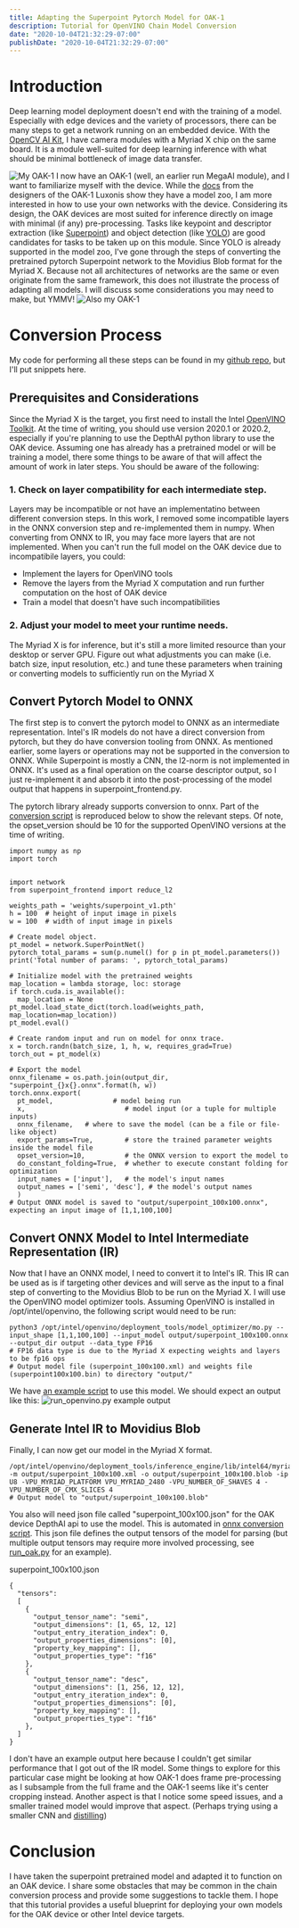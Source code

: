 ```yaml
---
title: Adapting the Superpoint Pytorch Model for OAK-1
description: Tutorial for OpenVINO Chain Model Conversion
date: "2020-10-04T21:32:29-07:00"
publishDate: "2020-10-04T21:32:29-07:00"
---
```


# Introduction
Deep learning model deployment doesn't end with the training of a model. Especially with edge devices and the variety of processors, there can be many steps to get a network running on an embedded device. With the [OpenCV AI Kit](https://opencv.org/introducing-oak-spatial-ai-powered-by-opencv/), I have camera modules with a Myriad X chip on the same board. It is a module well-suited for deep learning inference with what should be minimal bottleneck of image data transfer.

![My OAK-1](/post/images/2-1.jpg)
I now have an OAK-1 (well, an earlier run MegaAI module), and I want to familiarize myself with the device. While the [docs](https://docs.luxonis.com/) from the designers of the OAK-1 Luxonis show they have a model zoo, I am more interested in how to use your own networks with the device. Considering its design, the OAK devices are most suited for inference directly on image with minimal (if any) pre-processing. Tasks like keypoint and descriptor extraction (like [Superpoint](https://github.com/magicleap/SuperPointPretrainedNetwork)) and object detection (like [YOLO](https://pjreddie.com/darknet/yolo/)) are good candidates for tasks to be taken up on this module. Since YOLO is already supported in the model zoo, I've gone through the steps of converting the pretrained pytorch Superpoint network to the Movidius Blob format for the Myriad X. Because not all architectures of networks are the same or even originate from the same framework, this does not illustrate the process of adapting all models. I will discuss some considerations you may need to make, but YMMV!
![Also my OAK-1](/post/images/2-2.jpg)


# Conversion Process
My code for performing all these steps can be found in my [github repo](https://github.com/jinac/superpoint_infer_engine), but I'll put snippets here.

## Prerequisites and Considerations
Since the Myriad X is the target, you first need to install the Intel [OpenVINO Toolkit](https://docs.openvinotoolkit.org/latest/index.html). At the time of writing, you should use version 2020.1 or 2020.2, especially if you're planning to use the DepthAI python library to use the OAK device.
Assuming one has already has a pretrained model or will be training a model, there some things to be aware of that will affect the amount of work in later steps. You should be aware of the following:

### 1. Check on layer compatibility for each intermediate step.
Layers may be incompatible or not have an implementatino between different conversion steps. In this work, I removed some incompatible layers in the ONNX conversion step and re-implemented them in numpy. When converting from ONNX to IR, you may face more layers that are not implemented. When you can't run the full model on the OAK device due to incompatibile layers, you could:
* Implement the layers for OpenVINO tools
* Remove the layers from the Myriad X computation and run further computation on the host of OAK device
* Train a model that doesn't have such incompatibilities

### 2. Adjust your model to meet your runtime needs.
The Myriad X is for inference, but it's still a more limited resource than your desktop or server GPU. Figure out what adjustments you can make (i.e. batch size, input resolution, etc.) and tune these parameters when training or converting models to sufficiently run on the Myriad X

## Convert Pytorch Model to ONNX
The first step is to convert the pytorch model to ONNX as an intermediate representation. Intel's IR models do not have a direct conversion from pytorch, but they do have conversion tooling from ONNX. As mentioned earlier, some layers or operations may not be supported in the conversion to ONNX. While Superpoint is mostly a CNN, the l2-norm is not implemented in ONNX. It's used as a final operation on the coarse descriptor output, so I just re-implement it and absorb it into the post-processing of the model output that happens in superpoint_frontend.py.


The pytorch library already supports conversion to onnx. Part of the [conversion script](https://github.com/jinac/superpoint_infer_engine/blob/master/convert_onnx.py) is reproduced below to show the relevant steps. Of note, the opset_version should be 10 for the supported OpenVINO versions at the time of writing.
```text
import numpy as np
import torch


import network
from superpoint_frontend import reduce_l2

weights_path = 'weights/superpoint_v1.pth'
h = 100  # height of input image in pixels
w = 100  # width of input image in pixels

# Create model object.
pt_model = network.SuperPointNet()
pytorch_total_params = sum(p.numel() for p in pt_model.parameters())
print('Total number of params: ', pytorch_total_params)

# Initialize model with the pretrained weights
map_location = lambda storage, loc: storage
if torch.cuda.is_available():
  map_location = None
pt_model.load_state_dict(torch.load(weights_path, map_location=map_location))
pt_model.eval()

# Create random input and run on model for onnx trace.
x = torch.randn(batch_size, 1, h, w, requires_grad=True)
torch_out = pt_model(x)

# Export the model
onnx_filename = os.path.join(output_dir, "superpoint_{}x{}.onnx".format(h, w))
torch.onnx.export(
  pt_model,               # model being run
  x,                         # model input (or a tuple for multiple inputs)
  onnx_filename,   # where to save the model (can be a file or file-like object)
  export_params=True,        # store the trained parameter weights inside the model file
  opset_version=10,          # the ONNX version to export the model to
  do_constant_folding=True,  # whether to execute constant folding for optimization
  input_names = ['input'],   # the model's input names
  output_names = ['semi', 'desc'], # the model's output names
  )
# Output ONNX model is saved to "output/superpoint_100x100.onnx", expecting an input image of [1,1,100,100]
```

## Convert ONNX Model to Intel Intermediate Representation (IR)
Now that I have an ONNX model, I need to convert it to Intel's IR. This IR can be used as is if targeting other devices and will serve as the input to a final step of converting to the Movidius Blob to be run on the Myriad X. I will use the OpenVINO model optimizer tools. Assuming OpenVINO is installed in /opt/intel/openvino, the following script would need to be run:

```text
python3 /opt/intel/openvino/deployment_tools/model_optimizer/mo.py --input_shape [1,1,100,100] --input_model output/superpoint_100x100.onnx --output_dir output --data_type FP16
# FP16 data type is due to the Myriad X expecting weights and layers to be fp16 ops
# Output model file (superpoint_100x100.xml) and weights file (superpoint100x100.bin) to directory "output/"
```

We have [an example script](https://github.com/jinac/superpoint_infer_engine/blob/master/run_openvino.py) to use this model. We should expect an output like this:
![run_openvino.py example output](/post/images/2-3.gif)

## Generate Intel IR to Movidius Blob
Finally, I can now get our model in the Myriad X format.

```text
/opt/intel/openvino/deployment_tools/inference_engine/lib/intel64/myriad_compile -m output/superpoint_100x100.xml -o output/superpoint_100x100.blob -ip U8 -VPU_MYRIAD_PLATFORM VPU_MYRIAD_2480 -VPU_NUMBER_OF_SHAVES 4 -VPU_NUMBER_OF_CMX_SLICES 4
# Output model to "output/superpoint_100x100.blob"
```

You also will need json file called "superpoint_100x100.json" for the OAK device DepthAI api to use the model. This is automated in [onnx conversion script](https://github.com/jinac/superpoint_infer_engine/blob/master/convert_onnx.py). This json file defines the output tensors of the model for parsing (but multiple output tensors may require more involved processing, see [run_oak.py](https://github.com/jinac/superpoint_infer_engine/blob/master/run_oak.py) for an example).

superpoint_100x100.json
```text
{
  "tensors":
  [
    {       
      "output_tensor_name": "semi",
      "output_dimensions": [1, 65, 12, 12]
      "output_entry_iteration_index": 0,
      "output_properties_dimensions": [0],
      "property_key_mapping": [],
      "output_properties_type": "f16"
    },
    {       
      "output_tensor_name": "desc",
      "output_dimensions": [1, 256, 12, 12],
      "output_entry_iteration_index": 0,
      "output_properties_dimensions": [0],
      "property_key_mapping": [],
      "output_properties_type": "f16"
    },          
  ]
}
```

I don't have an example output here because I couldn't get similar performance that I got out of the IR model. Some things to explore for this particular case might be looking at how OAK-1 does frame pre-processing as I subsample from the full frame and the OAK-1 seems like it's center cropping instead. Another aspect is that I notice some speed issues, and a smaller trained model would improve that aspect. (Perhaps trying using a smaller CNN and [distilling](https://arxiv.org/abs/1503.02531))

# Conclusion
I have taken the superpoint pretrained model and adapted it to function on an OAK device. I share some obstacles that may be common in the chain conversion process and provide some suggestions to tackle them. I hope that this tutorial provides a useful blueprint for deploying your own models for the OAK device or other Intel device targets. 